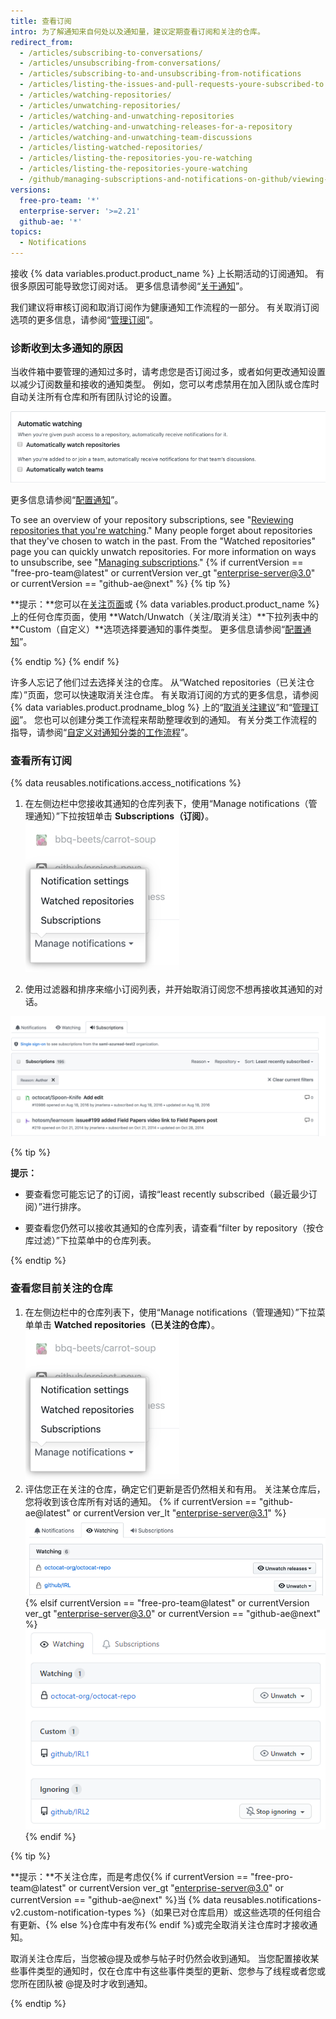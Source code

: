 ```yaml
---
title: 查看订阅
intro: 为了解通知来自何处以及通知量，建议定期查看订阅和关注的仓库。
redirect_from:
  - /articles/subscribing-to-conversations/
  - /articles/unsubscribing-from-conversations/
  - /articles/subscribing-to-and-unsubscribing-from-notifications
  - /articles/listing-the-issues-and-pull-requests-youre-subscribed-to
  - /articles/watching-repositories/
  - /articles/unwatching-repositories/
  - /articles/watching-and-unwatching-repositories
  - /articles/watching-and-unwatching-releases-for-a-repository
  - /articles/watching-and-unwatching-team-discussions
  - /articles/listing-watched-repositories/
  - /articles/listing-the-repositories-you-re-watching
  - /articles/listing-the-repositories-youre-watching
  - /github/managing-subscriptions-and-notifications-on-github/viewing-your-subscriptions
versions:
  free-pro-team: '*'
  enterprise-server: '>=2.21'
  github-ae: '*'
topics:
  - Notifications
---
```


接收 {% data variables.product.product_name %} 上长期活动的订阅通知。 有很多原因可能导致您订阅对话。 更多信息请参阅“[关于通知](/github/managing-subscriptions-and-notifications-on-github/about-notifications#notifications-and-subscriptions)”。

我们建议将审核订阅和取消订阅作为健康通知工作流程的一部分。 有关取消订阅选项的更多信息，请参阅“[管理订阅](/github/managing-subscriptions-and-notifications-on-github/managing-your-subscriptions)”。

### 诊断收到太多通知的原因

当收件箱中要管理的通知过多时，请考虑您是否订阅过多，或者如何更改通知设置以减少订阅数量和接收的通知类型。 例如，您可以考虑禁用在加入团队或仓库时自动关注所有仓库和所有团队讨论的设置。

![自动关注](/assets/images/help/notifications-v2/automatic-watching-example.png)

更多信息请参阅“[配置通知](/github/managing-subscriptions-and-notifications-on-github/configuring-notifications#automatic-watching)”。

To see an overview of your repository subscriptions, see "[Reviewing repositories that you're watching](#reviewing-repositories-that-youre-watching)." Many people forget about repositories that they've chosen to watch in the past. From the "Watched repositories" page you can quickly unwatch repositories. For more information on ways to unsubscribe, see "[Managing subscriptions](/github/managing-subscriptions-and-notifications-on-github/managing-your-subscriptions)."
{% if currentVersion == "free-pro-team@latest" or  currentVersion ver_gt "enterprise-server@3.0" or currentVersion == "github-ae@next" %}
{% tip %}

**提示：**您可以在[关注页面](https://github.com/watching)或 {% data variables.product.product_name %} 上的任何仓库页面，使用 **Watch/Unwatch（关注/取消关注）**下拉列表中的 **Custom（自定义）**选项选择要通知的事件类型。 更多信息请参阅“[配置通知](/github/managing-subscriptions-and-notifications-on-github/configuring-notifications#configuring-your-watch-settings-for-an-individual-repository)”。

{% endtip %}
{% endif %}

许多人忘记了他们过去选择关注的仓库。 从“Watched repositories（已关注仓库）”页面，您可以快速取消关注仓库。 有关取消订阅的方式的更多信息，请参阅 {% data variables.product.prodname_blog %} 上的“[取消关注建议](https://github.blog/changelog/2020-11-10-unwatch-recommendations/)”和“[管理订阅](/github/managing-subscriptions-and-notifications-on-github/managing-your-subscriptions)”。 您也可以创建分类工作流程来帮助整理收到的通知。 有关分类工作流程的指导，请参阅“[自定义对通知分类的工作流程](/github/managing-subscriptions-and-notifications-on-github/customizing-a-workflow-for-triaging-your-notifications)”。

### 查看所有订阅

{% data reusables.notifications.access_notifications %}
1. 在左侧边栏中您接收其通知的仓库列表下，使用“Manage notifications（管理通知）”下拉按钮单击 **Subscriptions（订阅）**。 ![管理通知下拉菜单选项](/assets/images/help/notifications-v2/manage-notifications-options.png)

2. 使用过滤器和排序来缩小订阅列表，并开始取消订阅您不想再接收其通知的对话。

  ![订阅页面](/assets/images/help/notifications-v2/all-subscriptions.png)

{% tip %}

**提示：**
- 要查看您可能忘记了的订阅，请按“least recently subscribed（最近最少订阅）”进行排序。

- 要查看您仍然可以接收其通知的仓库列表，请查看“filter by repository（按仓库过滤）”下拉菜单中的仓库列表。

{% endtip %}

### 查看您目前关注的仓库

1. 在左侧边栏中的仓库列表下，使用“Manage notifications（管理通知）”下拉菜单单击 **Watched repositories（已关注的仓库）**。 ![管理通知下拉菜单选项](/assets/images/help/notifications-v2/manage-notifications-options.png)
2. 评估您正在关注的仓库，确定它们更新是否仍然相关和有用。 关注某仓库后，您将收到该仓库所有对话的通知。
{% if currentVersion == "github-ae@latest" or currentVersion ver_lt "enterprise-server@3.1" %}
  ![已关注的通知页面](/assets/images/help/notifications-v2/watched-notifications.png)
{% elsif currentVersion == "free-pro-team@latest" or currentVersion ver_gt "enterprise-server@3.0" or currentVersion == "github-ae@next" %}
  ![已关注的通知页面](/assets/images/help/notifications-v2/watched-notifications-custom.png)
{% endif %}

  {% tip %}

  **提示：**不关注仓库，而是考虑仅{% if currentVersion == "free-pro-team@latest" or currentVersion ver_gt "enterprise-server@3.0" or currentVersion == "github-ae@next" %}当 {% data reusables.notifications-v2.custom-notification-types %}（如果已对仓库启用）或这些选项的任何组合有更新、{% else %}仓库中有发布{% endif %}或完全取消关注仓库时才接收通知。

  取消关注仓库后，当您被@提及或参与帖子时仍然会收到通知。 当您配置接收某些事件类型的通知时，仅在仓库中有这些事件类型的更新、您参与了线程或者您或您所在团队被 @提及时才收到通知。

  {% endtip %}
